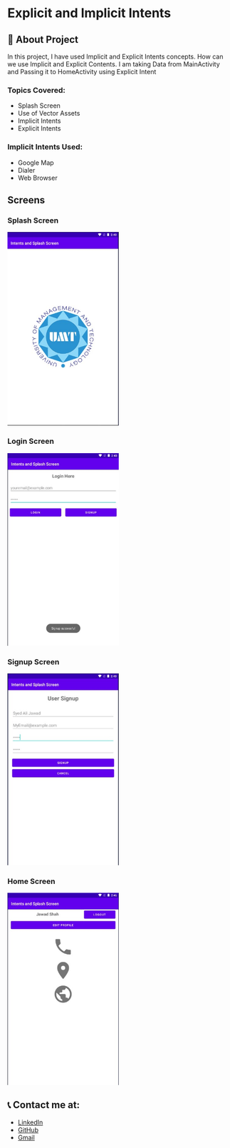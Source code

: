 # Explicit and Implicit Intents

## 📝 About Project

In this project, I have used Implicit and Explicit Intents concepts. How can we use Implicit and Explicit Contents. I am taking Data from MainActivity and Passing it to HomeActivity using Explicit Intent

### Topics Covered:
- Splash Screen
- Use of Vector Assets
- Implicit Intents
- Explicit Intents


### Implicit Intents Used:

- Google Map
- Dialer
- Web Browser

## Screens

### Splash Screen

<img src="https://github.com/alijawad1511/Explicit_Intent_Android/blob/master/images/Splash%20Screen.jpg" width="250" />

### Login Screen

<img src="https://github.com/alijawad1511/Explicit_Intent_Android/blob/master/images/Login%20Screen.jpg" width="250" />

### Signup Screen

<img src="https://github.com/alijawad1511/Explicit_Intent_Android/blob/master/images/SIgnup%20Screen.jpg" width="250" />

### Home Screen

<img src="https://github.com/alijawad1511/Explicit_Intent_Android/blob/master/images/Home%20Screen.jpg" width="250" />

## 📞 Contact me at:

- [LinkedIn](https://www.linkedin.com/in/alijawad1511)
- [GitHub](https://github.com/alijawad1511)
- [Gmail](mailto:jawad.bukhari1511@gmail.com)
